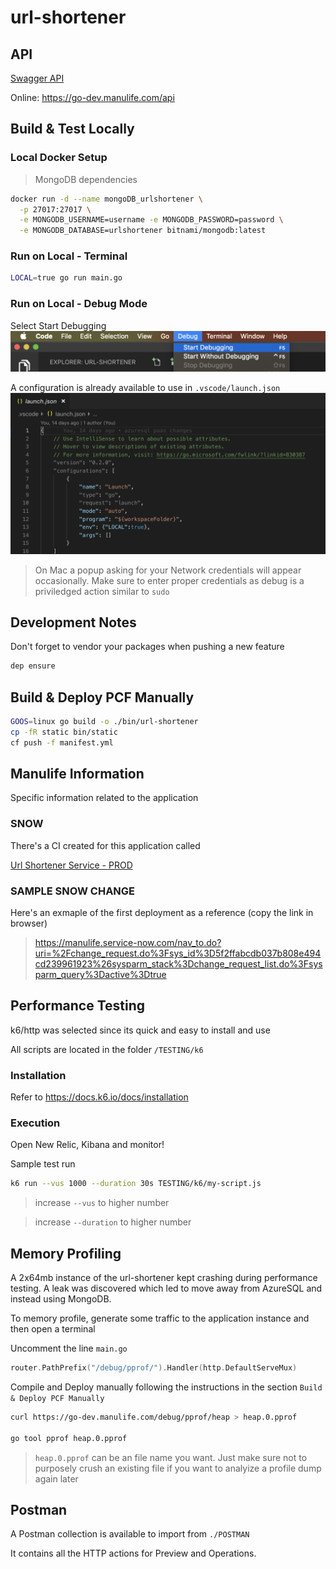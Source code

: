 # url-shortener

## API

[Swagger API](SWAGGER/README.md)

Online: https://go-dev.manulife.com/api

## Build & Test Locally

### Local Docker Setup

> MongoDB dependencies

```bash
docker run -d --name mongoDB_urlshortener \
  -p 27017:27017 \
  -e MONGODB_USERNAME=username -e MONGODB_PASSWORD=password \
  -e MONGODB_DATABASE=urlshortener bitnami/mongodb:latest
```

### Run on Local - Terminal

```bash
LOCAL=true go run main.go
```

### Run on Local - Debug Mode

Select Start Debugging
![Alt text](_README/Debug1.png?raw=true "Debug1")

A configuration is already available to use in `.vscode/launch.json`
![Alt text](_README/Debug2.png?raw=true "Debug2")

> On Mac a popup asking for your Network credentials will appear occasionally. Make sure to enter proper credentials as debug is a priviledged action similar to `sudo`

## Development Notes

Don't forget to vendor your packages when pushing a new feature

```bash
dep ensure
```

## Build & Deploy PCF Manually

```bash
GOOS=linux go build -o ./bin/url-shortener
cp -fR static bin/static
cf push -f manifest.yml
```

## Manulife Information

Specific information related to the application

### SNOW

There's a CI created for this application called

[Url Shortener Service - PROD](
https://manulife.service-now.com/nav_to.do?uri=%2Fcmdb_ci_app_server.do%3Fsys_id%3D321c9dacdbc37f408dbae415ca961965%26sysparm_view%3D)

### SAMPLE SNOW CHANGE

Here's an exmaple of the first deployment as a reference (copy the link in browser)
> https://manulife.service-now.com/nav_to.do?uri=%2Fchange_request.do%3Fsys_id%3D5f2ffabcdb037b808e494cd239961923%26sysparm_stack%3Dchange_request_list.do%3Fsysparm_query%3Dactive%3Dtrue

## Performance Testing

k6/http was selected since its quick and easy to install and use

All scripts are located in the folder `/TESTING/k6` 

### Installation

Refer to https://docs.k6.io/docs/installation

### Execution

Open New Relic, Kibana and monitor!

Sample test run

```bash
k6 run --vus 1000 --duration 30s TESTING/k6/my-script.js
```

> increase `--vus` to higher number

> increase `--duration` to higher number

## Memory Profiling

A 2x64mb instance of the url-shortener kept crashing during performance testing. A leak was discovered which led to move away from AzureSQL and instead using MongoDB.

To memory profile, generate some traffic to the application instance and then open a terminal

Uncomment the line `main.go`
```go
router.PathPrefix("/debug/pprof/").Handler(http.DefaultServeMux)
```

Compile and Deploy manually following the instructions in the section `Build & Deploy PCF Manually`

```bash
curl https://go-dev.manulife.com/debug/pprof/heap > heap.0.pprof

go tool pprof heap.0.pprof
```

> `heap.0.pprof` can be an file name you want. Just make sure not to purposely crush an existing file if you want to analyize a profile dump again later


## Postman

A Postman collection is available to import from `./POSTMAN`

It contains all the HTTP actions for Preview and Operations.